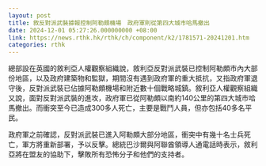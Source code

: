 ```yaml
---
layout: post
title: 敘反對派武裝據報控制阿勒頗機場　政府軍則從第四大城市哈馬撤出
date: 2024-12-01 05:27:26.000000000 +08:00
link: https://news.rthk.hk/rthk/ch/component/k2/1781571-20241201.htm
categories: rthk
---
```


總部設在英國的敘利亞人權觀察組織說，敘利亞反對派武裝已控制阿勒頗市內大部份地區，以及政府建築物和監獄，期間沒有遇到政府軍的重大抵抗，又指政府軍退守後，反對派武裝已佔據阿勒頗機場和附近數十個戰略城鎮。敘利亞人權觀察組織又說，面對反對派武裝的進攻，政府軍已從阿勒頗以南約140公里的第四大城市哈馬撤出。而衝突至今已造成300多人死亡，主要是戰鬥人員，但亦包括40多名平民。

政府軍之前確認，反對派武裝已進入阿勒頗大部分地區，衝突中有幾十名士兵死亡，軍方將重新部署，予以反擊。總統巴沙爾與阿聯酋領導人通電話時表示，敘利亞將在盟友的協助下，擊敗所有恐怖分子和他們的支持者。
